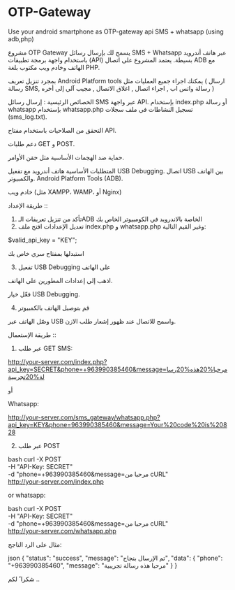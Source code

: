 # OTP-Gateway
Use your android smartphone as OTP-gateway api SMS + whatsapp (using adb,php)

مشروع OTP Gateway يسمح لك بإرسال رسائل SMS + Whatsapp عبر هاتف أندرويد باستخدام واجهة برمجة تطبيقات (API) بسيطة. يعتمد المشروع على اتصال ADB مع الهاتف وخادم ويب مكتوب بلغة PHP.

بمجرد تنزيل تعريف Android Platform tools يمكنك اجراء جميع العمليات مثل ( ارسال رسالة SMS, رسالة واتس اب , اجراء اتصال , اغلاق الاتصال , مجيب آلي إلى أخره )

 الخصائص الرئيسية :
 إرسال رسائل SMS عبر واجهة API. بإستخدام 
index.php
أو رسالة whatsapp بإستخدام whatsapp.php
تسجيل النشاطات في ملف سجلات (sms_log.txt).

التحقق من الصلاحيات باستخدام مفتاح API.

دعم طلبات GET و POST.

حماية ضد الهجمات الأساسية مثل حقن الأوامر.


المتطلبات الأساسية
هاتف أندرويد مع تفعيل USB Debugging.
اتصال USB بين الهاتف والكمبيوتر.
Android Platform Tools (ADB).

خادم ويب (مثل XAMPP، WAMP، أو Nginx)

طريقة الإعداد ::
1. تأكد من تنزيل تعريفات الـADB الخاصة بالاندرويد في الكومبيوتر الخاص بك
2. تعديل الإعدادات
افتح ملف index.php و whatsapp.php وغير القيم التالية:

$valid_api_key = "KEY"; 

 استبدلها بمفتاح سري خاص بك

 3. تفعيل USB Debugging على الهاتف

اذهب إلى إعدادات المطورين على الهاتف.

فعّل خيار USB Debugging.

4. قم بتوصيل الهاتف بالكمبيوتر

وصّل الهاتف عبر USB واسمح للاتصال عند ظهور إشعار طلب الازن.


طريقة الإستعمال ::



1. عبر طلب GET
SMS:


http://your-server.com/index.php?api_key=SECRET&phone=+963990385460&message=مرحبا%20هذه%20رسالة%20تجريبية

أو

Whatsapp:

http://your-server.com/sms_gateway/whatsapp.php?api_key=KEY&phone=963990385460&message=Your%20code%20is%20828



2. عبر طلب POST

bash
curl -X POST \
  -H "API-Key: SECRET" \
  -d "phone=+963990385460&message=مرحبا من cURL" \
  http://your-server.com/index.php

  or whatsapp:

bash
curl -X POST \
  -H "API-Key: SECRET" \
  -d "phone=+963990385460&message=مرحبا من cURL" \
  http://your-server.com/whatsapp.php

  
مثال على الرد الناجح:


json
{
    "status": "success",
    "message": "تم الإرسال بنجاح",
    "data": {
        "phone": "+963990385460",
        "message": "مرحبا هذه رسالة تجريبية"
    }
}

شكرا ً لكم ..
